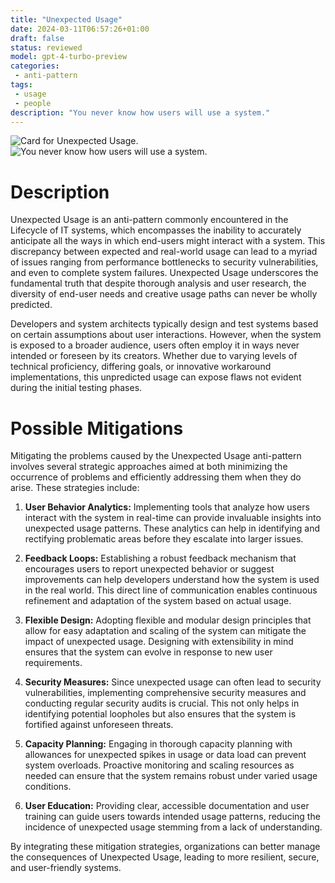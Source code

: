 ```yaml
---
title: "Unexpected Usage"
date: 2024-03-11T06:57:26+01:00
draft: false
status: reviewed
model: gpt-4-turbo-preview
categories: 
 - anti-pattern
tags:
 - usage
 - people
description: "You never know how users will use a system."
---
```


![Card for Unexpected Usage.](/cards/unexpected-usage.png)
![You never know how users will use a system.](/images/unexpected-usage.webp)

# Description

Unexpected Usage is an anti-pattern commonly encountered in the Lifecycle of IT systems, which encompasses the inability to accurately anticipate all the ways in which end-users might interact with a system. This discrepancy between expected and real-world usage can lead to a myriad of issues ranging from performance bottlenecks to security vulnerabilities, and even to complete system failures. Unexpected Usage underscores the fundamental truth that despite thorough analysis and user research, the diversity of end-user needs and creative usage paths can never be wholly predicted.

Developers and system architects typically design and test systems based on certain assumptions about user interactions. However, when the system is exposed to a broader audience, users often employ it in ways never intended or foreseen by its creators. Whether due to varying levels of technical proficiency, differing goals, or innovative workaround implementations, this unpredicted usage can expose flaws not evident during the initial testing phases.

# Possible Mitigations

Mitigating the problems caused by the Unexpected Usage anti-pattern involves several strategic approaches aimed at both minimizing the occurrence of problems and efficiently addressing them when they do arise. These strategies include:

1. **User Behavior Analytics:** Implementing tools that analyze how users interact with the system in real-time can provide invaluable insights into unexpected usage patterns. These analytics can help in identifying and rectifying problematic areas before they escalate into larger issues.

2. **Feedback Loops:** Establishing a robust feedback mechanism that encourages users to report unexpected behavior or suggest improvements can help developers understand how the system is used in the real world. This direct line of communication enables continuous refinement and adaptation of the system based on actual usage.

3. **Flexible Design:** Adopting flexible and modular design principles that allow for easy adaptation and scaling of the system can mitigate the impact of unexpected usage. Designing with extensibility in mind ensures that the system can evolve in response to new user requirements.

4. **Security Measures:** Since unexpected usage can often lead to security vulnerabilities, implementing comprehensive security measures and conducting regular security audits is crucial. This not only helps in identifying potential loopholes but also ensures that the system is fortified against unforeseen threats.

5. **Capacity Planning:** Engaging in thorough capacity planning with allowances for unexpected spikes in usage or data load can prevent system overloads. Proactive monitoring and scaling resources as needed can ensure that the system remains robust under varied usage conditions.

6. **User Education:** Providing clear, accessible documentation and user training can guide users towards intended usage patterns, reducing the incidence of unexpected usage stemming from a lack of understanding.

By integrating these mitigation strategies, organizations can better manage the consequences of Unexpected Usage, leading to more resilient, secure, and user-friendly systems.